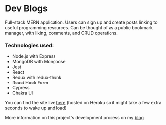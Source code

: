 # Dev Blogs

Full-stack MERN application. Users can sign up and create posts linking to useful programming resources. Can be thought of as a public bookmark manager, with liking, comments, and CRUD operations.

### Technologies used:
- Node.js with Express
- MongoDB with Mongoose
- Jest
- React
- Redux with redux-thunk
- React Hook Form
- Cypress
- Chakra UI

You can find the site live [here](https://radiant-fortress-53702.herokuapp.com/) (hosted on Heroku so it might take a few extra seconds to wake up and load)

More information on this project's development process on my [blog](https://www.tomaszgasek.com/posts/dev-blogs)
